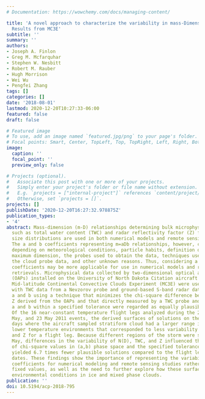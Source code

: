 ```yaml
---
# Documentation: https://wowchemy.com/docs/managing-content/

title: 'A novel approach to characterize the variability in mass-Dimension relationships:
  Results from MC3E'
subtitle: ''
summary: ''
authors:
- Joseph A. Finlon
- Greg M. Mcfarquhar
- Stephen W. Nesbitt
- Robert M. Rauber
- Hugh Morrison
- Wei Wu
- Pengfei Zhang
tags: []
categories: []
date: '2018-08-01'
lastmod: 2020-12-20T10:27:33-06:00
featured: false
draft: false

# Featured image
# To use, add an image named `featured.jpg/png` to your page's folder.
# Focal points: Smart, Center, TopLeft, Top, TopRight, Left, Right, BottomLeft, Bottom, BottomRight.
image:
  caption: ''
  focal_point: ''
  preview_only: false

# Projects (optional).
#   Associate this post with one or more of your projects.
#   Simply enter your project's folder or file name without extension.
#   E.g. `projects = ["internal-project"]` references `content/project/deep-learning/index.md`.
#   Otherwise, set `projects = []`.
projects: []
publishDate: '2020-12-20T16:27:32.978875Z'
publication_types:
- '4'
abstract: Mass-dimension (m-D) relationships determining bulk microphysical properties
  such as total water content (TWC) and radar reflectivity factor (Z) from particle
  size distributions are used in both numerical models and remote sensing retrievals.
  The a and b coefficients representing m=aDb relationships, however, can vary significantly
  depending on meteorological conditions, particle habits, definition of particle
  maximum dimension, the probes used to obtain the data, techniques used to process
  the cloud probe data, and other unknown reasons. Thus, considering a range of a,b
  coefficients may be more applicable for use in numerical models and remote sensing
  retrievals. Microphysical data collected by two-dimensional optical array probes
  (OAPs) installed on the University of North Dakota Citation aircraft during the
  Mid-latitude Continental Convective Clouds Experiment (MC3E) were used in conjunction
  with TWC data from a Nevzorov probe and ground-based S-band radar data to determine
  a and b using a technique that minimizes the chi-square difference between TWC and
  Z derived from the OAPs and that directly measured by a TWC probe and radar. All
  a and b within a specified tolerance were regarded as equally plausible solutions.
  Of the 16 near-constant temperature flight legs analyzed during the 25 April, 20
  May, and 23 May 2011 events, the derived surfaces of solutions on the first two
  days where the aircraft sampled stratiform cloud had a larger range in a and b for
  lower temperature environments that corresponded to less variability in N(D), TWC,
  and Z for a flight leg. Because different regions of the storm were sampled on 23
  May, differences in the variability of N(D), TWC, and Z influenced the distribution
  of chi-square values in (a,b) phase space and the specified tolerance in a way that
  yielded 6.7 times fewer plausible solutions compared to the flight legs on the other
  dates. These findings show the importance of representing the variability in a,b
  coefficients for numerical modeling and remote sensing studies rather than assuming
  fixed values, as well as the need to further explore how these surfaces depend on
  environmental conditions in ice and mixed phase clouds.
publication: ''
doi: 10.5194/acp-2018-795
---
```

